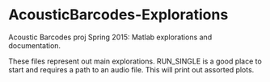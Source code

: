 # AcousticBarcodes-Explorations
Acoustic Barcodes proj Spring 2015: Matlab explorations and documentation.

These files represent out main explorations. RUN_SINGLE is a good place to start and requires a path to an audio file. This will print out assorted plots.
